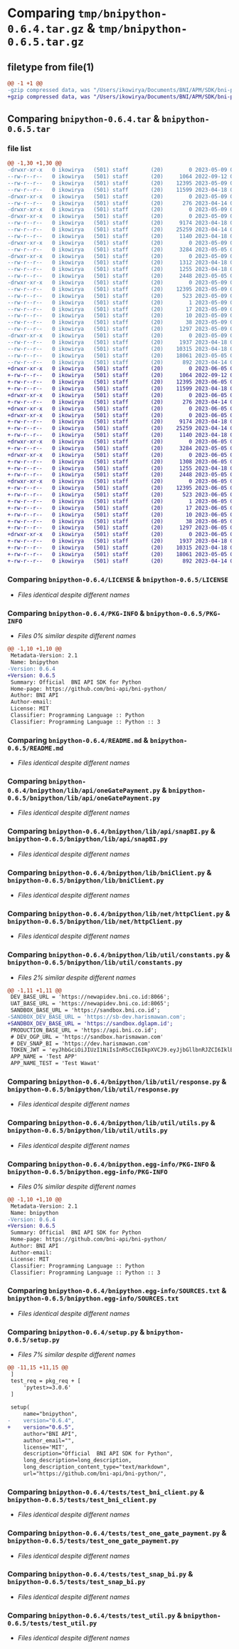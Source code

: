 # Comparing `tmp/bnipython-0.6.4.tar.gz` & `tmp/bnipython-0.6.5.tar.gz`

## filetype from file(1)

```diff
@@ -1 +1 @@
-gzip compressed data, was "/Users/ikowirya/Documents/BNI/APM/SDK/bni-python/dist/.tmp-jehf8h1b/bnipython-0.6.4.tar", last modified: Tue May  9 06:44:45 2023, max compression
+gzip compressed data, was "/Users/ikowirya/Documents/BNI/APM/SDK/bni-python/dist/.tmp-hns9_lgu/bnipython-0.6.5.tar", last modified: Mon Jun  5 03:00:44 2023, max compression
```

## Comparing `bnipython-0.6.4.tar` & `bnipython-0.6.5.tar`

### file list

```diff
@@ -1,30 +1,30 @@
-drwxr-xr-x   0 ikowirya   (501) staff       (20)        0 2023-05-09 06:44:45.198294 bnipython-0.6.4/
--rw-r--r--   0 ikowirya   (501) staff       (20)     1064 2022-09-12 08:55:19.000000 bnipython-0.6.4/LICENSE
--rw-r--r--   0 ikowirya   (501) staff       (20)    12395 2023-05-09 06:44:45.196762 bnipython-0.6.4/PKG-INFO
--rw-r--r--   0 ikowirya   (501) staff       (20)    11599 2023-04-18 07:38:12.000000 bnipython-0.6.4/README.md
-drwxr-xr-x   0 ikowirya   (501) staff       (20)        0 2023-05-09 06:44:45.157608 bnipython-0.6.4/bnipython/
--rw-r--r--   0 ikowirya   (501) staff       (20)      276 2023-04-14 08:10:12.000000 bnipython-0.6.4/bnipython/__init__.py
-drwxr-xr-x   0 ikowirya   (501) staff       (20)        0 2023-05-09 06:44:45.170124 bnipython-0.6.4/bnipython/lib/
-drwxr-xr-x   0 ikowirya   (501) staff       (20)        0 2023-05-09 06:44:45.173490 bnipython-0.6.4/bnipython/lib/api/
--rw-r--r--   0 ikowirya   (501) staff       (20)     9174 2023-04-18 07:21:08.000000 bnipython-0.6.4/bnipython/lib/api/oneGatePayment.py
--rw-r--r--   0 ikowirya   (501) staff       (20)    25259 2023-04-14 08:10:12.000000 bnipython-0.6.4/bnipython/lib/api/snapBI.py
--rw-r--r--   0 ikowirya   (501) staff       (20)     1140 2023-04-18 06:59:40.000000 bnipython-0.6.4/bnipython/lib/bniClient.py
-drwxr-xr-x   0 ikowirya   (501) staff       (20)        0 2023-05-09 06:44:45.176941 bnipython-0.6.4/bnipython/lib/net/
--rw-r--r--   0 ikowirya   (501) staff       (20)     3284 2023-05-05 03:23:06.000000 bnipython-0.6.4/bnipython/lib/net/httpClient.py
-drwxr-xr-x   0 ikowirya   (501) staff       (20)        0 2023-05-09 06:44:45.185860 bnipython-0.6.4/bnipython/lib/util/
--rw-r--r--   0 ikowirya   (501) staff       (20)     1312 2023-04-18 04:24:59.000000 bnipython-0.6.4/bnipython/lib/util/constants.py
--rw-r--r--   0 ikowirya   (501) staff       (20)     1255 2023-04-18 07:30:10.000000 bnipython-0.6.4/bnipython/lib/util/response.py
--rw-r--r--   0 ikowirya   (501) staff       (20)     2448 2023-05-05 03:25:19.000000 bnipython-0.6.4/bnipython/lib/util/utils.py
-drwxr-xr-x   0 ikowirya   (501) staff       (20)        0 2023-05-09 06:44:45.168767 bnipython-0.6.4/bnipython.egg-info/
--rw-r--r--   0 ikowirya   (501) staff       (20)    12395 2023-05-09 06:44:45.000000 bnipython-0.6.4/bnipython.egg-info/PKG-INFO
--rw-r--r--   0 ikowirya   (501) staff       (20)      523 2023-05-09 06:44:45.000000 bnipython-0.6.4/bnipython.egg-info/SOURCES.txt
--rw-r--r--   0 ikowirya   (501) staff       (20)        1 2023-05-09 06:44:45.000000 bnipython-0.6.4/bnipython.egg-info/dependency_links.txt
--rw-r--r--   0 ikowirya   (501) staff       (20)       17 2023-05-09 06:44:45.000000 bnipython-0.6.4/bnipython.egg-info/requires.txt
--rw-r--r--   0 ikowirya   (501) staff       (20)       10 2023-05-09 06:44:45.000000 bnipython-0.6.4/bnipython.egg-info/top_level.txt
--rw-r--r--   0 ikowirya   (501) staff       (20)       38 2023-05-09 06:44:45.198708 bnipython-0.6.4/setup.cfg
--rw-r--r--   0 ikowirya   (501) staff       (20)     1297 2023-05-09 06:40:06.000000 bnipython-0.6.4/setup.py
-drwxr-xr-x   0 ikowirya   (501) staff       (20)        0 2023-05-09 06:44:45.193564 bnipython-0.6.4/tests/
--rw-r--r--   0 ikowirya   (501) staff       (20)     1937 2023-04-18 06:59:40.000000 bnipython-0.6.4/tests/test_bni_client.py
--rw-r--r--   0 ikowirya   (501) staff       (20)    10315 2023-04-18 07:37:16.000000 bnipython-0.6.4/tests/test_one_gate_payment.py
--rw-r--r--   0 ikowirya   (501) staff       (20)    18061 2023-05-05 03:44:48.000000 bnipython-0.6.4/tests/test_snap_bi.py
--rw-r--r--   0 ikowirya   (501) staff       (20)      892 2023-04-14 08:10:12.000000 bnipython-0.6.4/tests/test_util.py
+drwxr-xr-x   0 ikowirya   (501) staff       (20)        0 2023-06-05 03:00:44.476366 bnipython-0.6.5/
+-rw-r--r--   0 ikowirya   (501) staff       (20)     1064 2022-09-12 08:55:19.000000 bnipython-0.6.5/LICENSE
+-rw-r--r--   0 ikowirya   (501) staff       (20)    12395 2023-06-05 03:00:44.475103 bnipython-0.6.5/PKG-INFO
+-rw-r--r--   0 ikowirya   (501) staff       (20)    11599 2023-04-18 07:38:12.000000 bnipython-0.6.5/README.md
+drwxr-xr-x   0 ikowirya   (501) staff       (20)        0 2023-06-05 03:00:44.453411 bnipython-0.6.5/bnipython/
+-rw-r--r--   0 ikowirya   (501) staff       (20)      276 2023-04-14 08:10:12.000000 bnipython-0.6.5/bnipython/__init__.py
+drwxr-xr-x   0 ikowirya   (501) staff       (20)        0 2023-06-05 03:00:44.457566 bnipython-0.6.5/bnipython/lib/
+drwxr-xr-x   0 ikowirya   (501) staff       (20)        0 2023-06-05 03:00:44.460819 bnipython-0.6.5/bnipython/lib/api/
+-rw-r--r--   0 ikowirya   (501) staff       (20)     9174 2023-04-18 07:21:08.000000 bnipython-0.6.5/bnipython/lib/api/oneGatePayment.py
+-rw-r--r--   0 ikowirya   (501) staff       (20)    25259 2023-04-14 08:10:12.000000 bnipython-0.6.5/bnipython/lib/api/snapBI.py
+-rw-r--r--   0 ikowirya   (501) staff       (20)     1140 2023-04-18 06:59:40.000000 bnipython-0.6.5/bnipython/lib/bniClient.py
+drwxr-xr-x   0 ikowirya   (501) staff       (20)        0 2023-06-05 03:00:44.463288 bnipython-0.6.5/bnipython/lib/net/
+-rw-r--r--   0 ikowirya   (501) staff       (20)     3284 2023-05-05 03:23:06.000000 bnipython-0.6.5/bnipython/lib/net/httpClient.py
+drwxr-xr-x   0 ikowirya   (501) staff       (20)        0 2023-06-05 03:00:44.467219 bnipython-0.6.5/bnipython/lib/util/
+-rw-r--r--   0 ikowirya   (501) staff       (20)     1308 2023-06-05 03:00:11.000000 bnipython-0.6.5/bnipython/lib/util/constants.py
+-rw-r--r--   0 ikowirya   (501) staff       (20)     1255 2023-04-18 07:30:10.000000 bnipython-0.6.5/bnipython/lib/util/response.py
+-rw-r--r--   0 ikowirya   (501) staff       (20)     2448 2023-05-05 03:25:19.000000 bnipython-0.6.5/bnipython/lib/util/utils.py
+drwxr-xr-x   0 ikowirya   (501) staff       (20)        0 2023-06-05 03:00:44.456966 bnipython-0.6.5/bnipython.egg-info/
+-rw-r--r--   0 ikowirya   (501) staff       (20)    12395 2023-06-05 03:00:44.000000 bnipython-0.6.5/bnipython.egg-info/PKG-INFO
+-rw-r--r--   0 ikowirya   (501) staff       (20)      523 2023-06-05 03:00:44.000000 bnipython-0.6.5/bnipython.egg-info/SOURCES.txt
+-rw-r--r--   0 ikowirya   (501) staff       (20)        1 2023-06-05 03:00:44.000000 bnipython-0.6.5/bnipython.egg-info/dependency_links.txt
+-rw-r--r--   0 ikowirya   (501) staff       (20)       17 2023-06-05 03:00:44.000000 bnipython-0.6.5/bnipython.egg-info/requires.txt
+-rw-r--r--   0 ikowirya   (501) staff       (20)       10 2023-06-05 03:00:44.000000 bnipython-0.6.5/bnipython.egg-info/top_level.txt
+-rw-r--r--   0 ikowirya   (501) staff       (20)       38 2023-06-05 03:00:44.476723 bnipython-0.6.5/setup.cfg
+-rw-r--r--   0 ikowirya   (501) staff       (20)     1297 2023-06-05 02:54:40.000000 bnipython-0.6.5/setup.py
+drwxr-xr-x   0 ikowirya   (501) staff       (20)        0 2023-06-05 03:00:44.472735 bnipython-0.6.5/tests/
+-rw-r--r--   0 ikowirya   (501) staff       (20)     1937 2023-04-18 06:59:40.000000 bnipython-0.6.5/tests/test_bni_client.py
+-rw-r--r--   0 ikowirya   (501) staff       (20)    10315 2023-04-18 07:37:16.000000 bnipython-0.6.5/tests/test_one_gate_payment.py
+-rw-r--r--   0 ikowirya   (501) staff       (20)    18061 2023-05-05 03:44:48.000000 bnipython-0.6.5/tests/test_snap_bi.py
+-rw-r--r--   0 ikowirya   (501) staff       (20)      892 2023-04-14 08:10:12.000000 bnipython-0.6.5/tests/test_util.py
```

### Comparing `bnipython-0.6.4/LICENSE` & `bnipython-0.6.5/LICENSE`

 * *Files identical despite different names*

### Comparing `bnipython-0.6.4/PKG-INFO` & `bnipython-0.6.5/PKG-INFO`

 * *Files 0% similar despite different names*

```diff
@@ -1,10 +1,10 @@
 Metadata-Version: 2.1
 Name: bnipython
-Version: 0.6.4
+Version: 0.6.5
 Summary: Official  BNI API SDK for Python
 Home-page: https://github.com/bni-api/bni-python/
 Author: BNI API
 Author-email: 
 License: MIT
 Classifier: Programming Language :: Python
 Classifier: Programming Language :: Python :: 3
```

### Comparing `bnipython-0.6.4/README.md` & `bnipython-0.6.5/README.md`

 * *Files identical despite different names*

### Comparing `bnipython-0.6.4/bnipython/lib/api/oneGatePayment.py` & `bnipython-0.6.5/bnipython/lib/api/oneGatePayment.py`

 * *Files identical despite different names*

### Comparing `bnipython-0.6.4/bnipython/lib/api/snapBI.py` & `bnipython-0.6.5/bnipython/lib/api/snapBI.py`

 * *Files identical despite different names*

### Comparing `bnipython-0.6.4/bnipython/lib/bniClient.py` & `bnipython-0.6.5/bnipython/lib/bniClient.py`

 * *Files identical despite different names*

### Comparing `bnipython-0.6.4/bnipython/lib/net/httpClient.py` & `bnipython-0.6.5/bnipython/lib/net/httpClient.py`

 * *Files identical despite different names*

### Comparing `bnipython-0.6.4/bnipython/lib/util/constants.py` & `bnipython-0.6.5/bnipython/lib/util/constants.py`

 * *Files 2% similar despite different names*

```diff
@@ -1,11 +1,11 @@
 DEV_BASE_URL = 'https://newapidev.bni.co.id:8066';
 UAT_BASE_URL = 'https://newapidev.bni.co.id:8065';
 SANDBOX_BASE_URL = 'https://sandbox.bni.co.id';
-SANDBOX_DEV_BASE_URL = 'https://sb-dev.harismawan.com';
+SANDBOX_DEV_BASE_URL = 'https://sandbox.dglapm.id';
 PRODUCTION_BASE_URL = 'https://api.bni.co.id';
 # DEV_OGP_URL = 'https://sandbox.harismawan.com'
 # DEV_SNAP_BI = 'https://dev.harismawan.com'
 TOKEN_JWT = 'eyJhbGciOiJIUzI1NiIsInR5cCI6IkpXVCJ9.eyJjbGllbnRJZCI6IklEQk5JVkdWemRDQkJVRkE9IiwiYWNjb3VudE5vIjoiMDExNTQ3NjExNyJ9.ljWtFHL0dHhLPw97U8SVWsFV3fRIJItHlQ-HPqCRUwc'
 APP_NAME = 'Test APP'
 APP_NAME_TEST = 'Test Wawat'
```

### Comparing `bnipython-0.6.4/bnipython/lib/util/response.py` & `bnipython-0.6.5/bnipython/lib/util/response.py`

 * *Files identical despite different names*

### Comparing `bnipython-0.6.4/bnipython/lib/util/utils.py` & `bnipython-0.6.5/bnipython/lib/util/utils.py`

 * *Files identical despite different names*

### Comparing `bnipython-0.6.4/bnipython.egg-info/PKG-INFO` & `bnipython-0.6.5/bnipython.egg-info/PKG-INFO`

 * *Files 0% similar despite different names*

```diff
@@ -1,10 +1,10 @@
 Metadata-Version: 2.1
 Name: bnipython
-Version: 0.6.4
+Version: 0.6.5
 Summary: Official  BNI API SDK for Python
 Home-page: https://github.com/bni-api/bni-python/
 Author: BNI API
 Author-email: 
 License: MIT
 Classifier: Programming Language :: Python
 Classifier: Programming Language :: Python :: 3
```

### Comparing `bnipython-0.6.4/bnipython.egg-info/SOURCES.txt` & `bnipython-0.6.5/bnipython.egg-info/SOURCES.txt`

 * *Files identical despite different names*

### Comparing `bnipython-0.6.4/setup.py` & `bnipython-0.6.5/setup.py`

 * *Files 7% similar despite different names*

```diff
@@ -11,15 +11,15 @@
 ]
 test_req = pkg_req + [
     'pytest>=3.0.6'
 ]
 
 setup(
     name="bnipython",
-    version="0.6.4",
+    version="0.6.5",
     author="BNI API",
     author_email="",
     license='MIT',
     description="Official  BNI API SDK for Python",
     long_description=long_description,
     long_description_content_type="text/markdown",
     url="https://github.com/bni-api/bni-python/",
```

### Comparing `bnipython-0.6.4/tests/test_bni_client.py` & `bnipython-0.6.5/tests/test_bni_client.py`

 * *Files identical despite different names*

### Comparing `bnipython-0.6.4/tests/test_one_gate_payment.py` & `bnipython-0.6.5/tests/test_one_gate_payment.py`

 * *Files identical despite different names*

### Comparing `bnipython-0.6.4/tests/test_snap_bi.py` & `bnipython-0.6.5/tests/test_snap_bi.py`

 * *Files identical despite different names*

### Comparing `bnipython-0.6.4/tests/test_util.py` & `bnipython-0.6.5/tests/test_util.py`

 * *Files identical despite different names*

